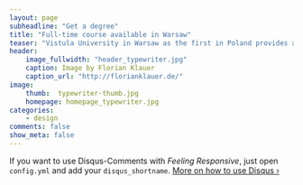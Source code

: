 ```yaml
---
layout: page
subheadline: "Get a degree"
title: "Full-time course available in Warsaw"
teaser: "Vistula University in Warsaw as the first in Poland provides a full-time training for everyone interested in broadly defined Technical Communication field. Thanks to the commitment and effort of tech comm experts from Poland, the novices can step into the field and those in the industry can improve themselves."
header:
    image_fullwidth: "header_typewriter.jpg"
    caption: Image by Florian Klauer
    caption_url: "http://florianklauer.de/"
image:
    thumb:  typewriter-thumb.jpg
    homepage: homepage_typewriter.jpg
categories:
    - design
comments: false
show_meta: false
---
```

If you want to use Disqus-Comments with *Feeling Responsive*, just open `config.yml` and add your `disqus_shortname`. [More on how to use Disqus ›](https://disqus.com/websites/)
<!--more-->